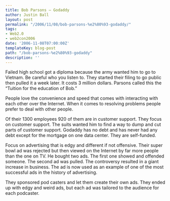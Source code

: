 ```yaml
---
title: Bob Parsons – Godaddy
author: Justin Ball
layout: post
permalink: "/2006/11/08/bob-parsons-%e2%80%93-godaddy/"
tags:
- Web2.0
- web2con2006
date: '2006-11-08T07:00:00Z'
templateKey: blog-post
path: "/bob-parsons-%e2%80%93-godaddy"
description: ''
---
```


Failed high school got a diploma because the army wanted him to go to Vietnam. Be careful who you listen to. They started their filing to go public then pulled it a week later. It costs 3 million dollars. Parsons called this the “Tuition for the education of Bob.”

People love the convenience and speed that comes with interacting with each other over the Internet. When it comes to resolving problems people prefer to deal with other people.

Of their 1300 employees 920 of them are in customer support. They focus on customer support. The suits wanted him to find a way to dump and cut parts of customer support. Godaddy has no debt and has never had any debt except for the mortgage on one data center. They are self-funded.

Focus on advertising that is edgy and different if not offensive. Their super bowl ad was rejected but then viewed on the Internet by far more people than the one on TV. He bought two ads. The first one showed and offended someone. The second ad was pulled. The controversy resulted in a giant increase in business. The ad is now used as an example of one of the most successful ads in the history of advertising.

They sponsored pod casters and let them create their own ads. They ended up with edgy and weird ads, but each ad was tailored to the audience for each podcaster.
